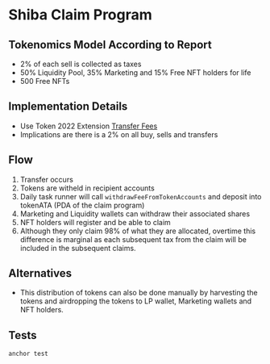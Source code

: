 # Shiba Claim Program

## Tokenomics Model According to Report
* 2% of each sell is collected as taxes
* 50% Liquidity Pool, 35% Marketing and 15% Free NFT holders for life
* 500 Free NFTs

## Implementation Details
* Use Token 2022 Extension [Transfer Fees](https://spl.solana.com/token-2022/extensions#transfer-fees)
* Implications are there is a 2% on all buy, sells and transfers

## Flow
1. Transfer occurs 
2. Tokens are witheld in recipient accounts
3. Daily task runner will call `withdrawFeeFromTokenAccounts` and deposit into tokenATA (PDA of the claim program)
4. Marketing and Liquidity wallets can withdraw their associated shares
5. NFT holders will register and be able to claim
6. Although they only claim 98% of what they are allocated, overtime this difference is marginal as each subsequent tax from the claim will be included in the subsequent claims.

## Alternatives
* This distribution of tokens can also be done manually by harvesting the tokens and airdropping the tokens to LP wallet, Marketing wallets and NFT holders.

## Tests
```
anchor test
```
